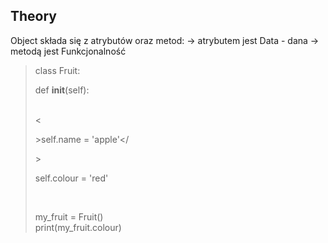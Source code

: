 ## Theory

Object składa się z atrybutów oraz metod:
-> atrybutem jest Data - dana
-> metodą jest Funkcjonalność

>   class Fruit:<br>
>       <p>def __init__(self):</p><br>
>           <<p></p>>self.name = 'apple'</<p></p>><br>
>           <p><p>self.colour = 'red'</p></p><br>
>   
>   my_fruit = Fruit()<br>
>   print(my_fruit.colour)<br>
